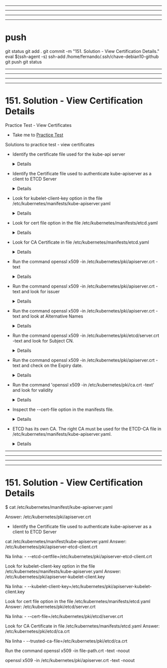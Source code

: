 





------------------------------------------------------------------------------------------------------------------------------------------------------
------------------------------------------------------------------------------------------------------------------------------------------------------
------------------------------------------------------------------------------------------------------------------------------------------------------
------------------------------------------------------------------------------------------------------------------------------------------------------
# push

git status
git add .
git commit -m "151. Solution - View Certification Details."
eval $(ssh-agent -s)
ssh-add /home/fernando/.ssh/chave-debian10-github
git push
git status



------------------------------------------------------------------------------------------------------------------------------------------------------
------------------------------------------------------------------------------------------------------------------------------------------------------
------------------------------------------------------------------------------------------------------------------------------------------------------
------------------------------------------------------------------------------------------------------------------------------------------------------
# 151. Solution - View Certification Details

 Practice Test - View Certificates
  - Take me to [Practice Test](https://kodekloud.com/topic/practice-test-view-certificate-details/)
  
Solutions to practice test - view certificates
- Identify the certificate file used for the kube-api server
  
  <details>
  
  ```
  $ cat /etc/kubernetes/manifest/kube-apiserver.yaml
  
  Answer: /etc/kubernetes/pki/apiserver.crt
  ```
  </details>
  
- Identify the Certificate file used to authenticate kube-apiserver as a client to ETCD Server
  
  <details>
  ```
  $ cat /etc/kubernetes/manifest/kube-apiserver.yaml
  Answer: /etc/kubernetes/pki/apiserver-etcd-client.crt
  ```
  </details>
  
- Look for kubelet-client-key option in the file /etc/kubernetes/manifests/kube-apiserver.yaml
  
  <details>
  ```
  Answer: /etc/kubernetes/pki/apiserver-kubelet-client.key
  ```
  </details>
  
- Look for cert file option in the file /etc/kubernetes/manifests/etcd.yaml
  
  <details>
  ```
  Answer: /etc/kubernetes/pki/etcd/server.crt
  ```
  </details>
  
- Look for CA Certificate in file /etc/kubernetes/manifests/etcd.yaml
  
  <details>
  ```
  Answer: /etc/kubernetes/pki/etcd/ca.crt
  ```
  </details>
  
- Run the command openssl x509 -in /etc/kubernetes/pki/apiserver.crt -text
  
  <details>
  ```
  $ openssl x509 -in /etc/kubernetes/pki/apiserver.crt -text
  ```
  </details>
  
- Run the command openssl x509 -in /etc/kubernetes/pki/apiserver.crt -text and look for issuer
  
  <details>
  ```
  $ openssl x509 -in /etc/kubernetes/pki/apiserver.crt -text 
  ```
  </details>
  
- Run the command openssl x509 -in /etc/kubernetes/pki/apiserver.crt -text and look at Alternative Names
  
  <details>
  ```
  $ openssl x509 -in /etc/kubernetes/pki/apiserver.crt -text
  ```
  </details>
  
- Run the command openssl x509 -in /etc/kubernetes/pki/etcd/server.crt -text and look for Subject CN.
  
  <details>
  ```
  $ openssl x509 -in /etc/kubernetes/pki/etcd/server.crt -text
  ```
  </details>
  
- Run the command openssl x509 -in /etc/kubernetes/pki/apiserver.crt -text and check on the Expiry date.
  
  <details>
  ```
  $ openssl x509 -in /etc/kubernetes/pki/apiserver.crt -text
  ```
  </details>
  
- Run the command 'openssl x509 -in /etc/kubernetes/pki/ca.crt -text' and look for validity
  
  <details>
  ```
  $ openssl x509 -in /etc/kubernetes/pki/ca.crt -text
  ```
  </details>
  
- Inspect the --cert-file option in the manifests file.
  
  <details>
  ```
  $ vi /etc/kubernetes/manifests/etcd.yaml
  ```
  </details>
  
- ETCD has its own CA. The right CA must be used for the ETCD-CA file in /etc/kubernetes/manifests/kube-apiserver.yaml. 
  
  <details>
  ```
  View answer at /var/answers/kube-apiserver.yaml
  ```
  </details>





------------------------------------------------------------------------------------------------------------------------------------------------------
------------------------------------------------------------------------------------------------------------------------------------------------------
------------------------------------------------------------------------------------------------------------------------------------------------------
------------------------------------------------------------------------------------------------------------------------------------------------------
# 151. Solution - View Certification Details



$ cat /etc/kubernetes/manifest/kube-apiserver.yaml

Answer: /etc/kubernetes/pki/apiserver.crt






- Identify the Certificate file used to authenticate kube-apiserver as a client to ETCD Server

cat /etc/kubernetes/manifest/kube-apiserver.yaml 
Answer: /etc/kubernetes/pki/apiserver-etcd-client.crt 

Na linha:
    - --etcd-certfile=/etc/kubernetes/pki/apiserver-etcd-client.crt




Look for kubelet-client-key option in the file /etc/kubernetes/manifests/kube-apiserver.yaml
Answer: /etc/kubernetes/pki/apiserver-kubelet-client.key

Na linha:
    - --kubelet-client-key=/etc/kubernetes/pki/apiserver-kubelet-client.key






Look for cert file option in the file /etc/kubernetes/manifests/etcd.yaml
Answer: /etc/kubernetes/pki/etcd/server.crt

Na linha:
    - --cert-file=/etc/kubernetes/pki/etcd/server.crt





Look for CA Certificate in file /etc/kubernetes/manifests/etcd.yaml
Answer: /etc/kubernetes/pki/etcd/ca.crt

Na linha
    - --trusted-ca-file=/etc/kubernetes/pki/etcd/ca.crt




Run the command openssl x509 -in file-path.crt -text -noout

openssl x509 -in /etc/kubernetes/pki/apiserver.crt -text -noout